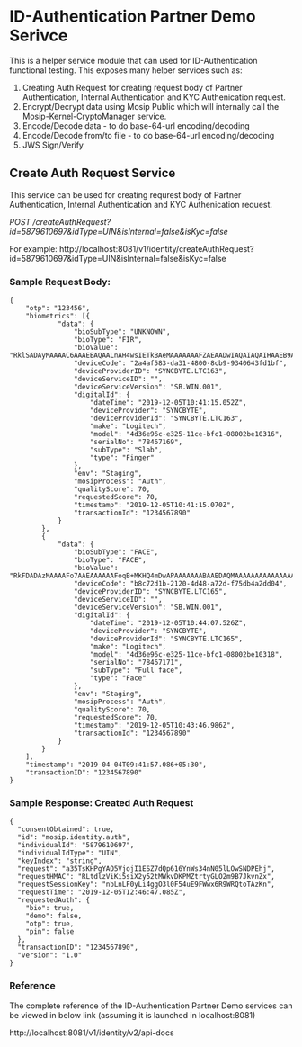 # ID-Authentication Partner Demo Serivce
This is a helper service module that can used for ID-Authentication functional testing. This exposes many helper services such as:
1. Creating Auth Request for creating request body of Partner Authentication, Internal Authentication and KYC Authenication request.
2. Encrypt/Decrypt data using Mosip Public which will internally call the Mosip-Kernel-CryptoManager service.
3. Encode/Decode data - to do base-64-url encoding/decoding
4. Encode/Decode from/to file - to do base-64-url encoding/decoding
5. JWS Sign/Verify

## Create Auth Request Service
This service can be used for creating requrest body of Partner Authentication, Internal Authentication and KYC Authenication request.

*POST /createAuthRequest?id=5879610697&idType=UIN&isInternal=false&isKyc=false*

For example:
http://localhost:8081/v1/identity/createAuthRequest?id=5879610697&idType=UIN&isInternal=false&isKyc=false

### Sample Request Body:
````
{
	"otp": "123456",
	"biometrics": [{
			"data": {
				"bioSubType": "UNKNOWN",
				"bioType": "FIR",
				"bioValue": "RklSADAyMAAAAC6AAAEBAQAALnAH4wsIETkBAeMAAAAAAAFZAEAADwIAQAIAQAIHAAEB9AH0AfQB9AgFHQEfAZ0AAC3",
				"deviceCode": "2a4af583-da31-4800-8cb9-9340643fd1bf",
				"deviceProviderID": "SYNCBYTE.LTC163",
				"deviceServiceID": "",
				"deviceServiceVersion": "SB.WIN.001",
				"digitalId": {
					"dateTime": "2019-12-05T10:41:15.052Z",
					"deviceProvider": "SYNCBYTE",
					"deviceProviderId": "SYNCBYTE.LTC163",
					"make": "Logitech",
					"model": "4d36e96c-e325-11ce-bfc1-08002be10316",
					"serialNo": "78467169",
					"subType": "Slab",
					"type": "Finger"
				},
				"env": "Staging",
				"mosipProcess": "Auth",
				"qualityScore": 70,
				"requestedScore": 70,
				"timestamp": "2019-12-05T10:41:15.070Z",
				"transactionId": "1234567890"
			}
		},
		{
			"data": {
				"bioSubType": "FACE",
				"bioType": "FACE",
				"bioValue": "RkFDADAzMAAAAFo7AAEAAAAAAFoqB+MKHQ4mDwAPAAAAAAABAAEDAQMAAAAAAAAAAAAAAAAAAAAAAAACAPABQAAAAQAAAABZ",
				"deviceCode": "b8c72d1b-2120-4d48-a72d-f75db4a2dd04",
				"deviceProviderID": "SYNCBYTE.LTC165",
				"deviceServiceID": "",
				"deviceServiceVersion": "SB.WIN.001",
				"digitalId": {
					"dateTime": "2019-12-05T10:44:07.526Z",
					"deviceProvider": "SYNCBYTE",
					"deviceProviderId": "SYNCBYTE.LTC165",
					"make": "Logitech",
					"model": "4d36e96c-e325-11ce-bfc1-08002be10318",
					"serialNo": "78467171",
					"subType": "Full face",
					"type": "Face"
				},
				"env": "Staging",
				"mosipProcess": "Auth",
				"qualityScore": 70,
				"requestedScore": 70,
				"timestamp": "2019-12-05T10:43:46.986Z",
				"transactionId": "1234567890"
			}
		}
	],
	"timestamp": "2019-04-04T09:41:57.086+05:30",
	"transactionID": "1234567890"
}
````

### Sample Response: Created Auth Request
````
{
  "consentObtained": true,
  "id": "mosip.identity.auth",
  "individualId": "5879610697",
  "individualIdType": "UIN",
  "keyIndex": "string",
  "request": "a35TsKHPgYAO5VjojI1ESZ7dQp616YnWs34nN05lLOwSNDPEhj",
  "requestHMAC": "RLtdlzViKi5siX2y52tMWkvDKPMZtrtyGLO2m9B7JkvnZx",
  "requestSessionKey": "nbLnLF0yLi4ggO3l0F54uE9FWwx6R9WRQtoTAzKn",
  "requestTime": "2019-12-05T12:46:47.085Z",
  "requestedAuth": {
    "bio": true,
    "demo": false,
    "otp": true,
    "pin": false
  },
  "transactionID": "1234567890",
  "version": "1.0"
}
````

### Reference
The complete reference of the ID-Authentication Partner Demo services can be viewed in below link (assuming it is launched in localhost:8081)

http://localhost:8081/v1/identity/v2/api-docs

